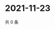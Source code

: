 # 2021-11-23

共 0 条

<!-- BEGIN WEIBO -->
<!-- 最后更新时间 Tue Nov 23 2021 14:17:26 GMT+0800 (China Standard Time) -->

<!-- END WEIBO -->
